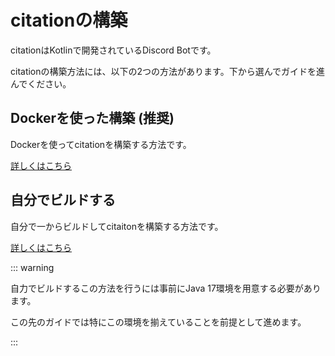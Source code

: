 # citationの構築

citationはKotlinで開発されているDiscord Botです。

citationの構築方法には、以下の2つの方法があります。下から選んでガイドを進んでください。

## Dockerを使った構築 (推奨)

Dockerを使ってcitationを構築する方法です。

[詳しくはこちら](install-guideocker.md)

## 自分でビルドする

自分で一からビルドしてcitaitonを構築する方法です。

[詳しくはこちら](install-guideelf-build.md)

::: warning 

自力でビルドするこの方法を行うには事前にJava 17環境を用意する必要があります。

この先のガイドでは特にこの環境を揃えていることを前提として進めます。

:::
